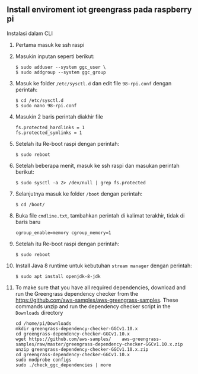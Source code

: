 ## Install enviroment iot greengrass pada raspberry pi

Instalasi dalam CLI
1. Pertama masuk ke ssh raspi

2. Masukin inputan seperti berikut:

	```
	$ sudo adduser --system ggc_user \
	$ sudo addgroup --system ggc_group 
	```

3. Masuk ke folder ```/etc/sysctl.d``` dan edit file ```98-rpi.conf``` dengan perintah:

	```
	$ cd /etc/sysctl.d
	$ sudo nano 98-rpi.conf 
	```

4. Masukin 2 baris perintah diakhir file

	```
	fs.protected_hardlinks = 1
	fs.protected_symlinks = 1 
	```

5. Setelah itu Re-boot raspi dengan perintah:

	```
	$ sudo reboot 
	```

6. Setelah beberapa menit, masuk ke ssh raspi dan masukan perintah berikut:

	```
	$ sudo sysctl -a 2> /dev/null | grep fs.protected 
	```

7. Selanjutnya masuk ke folder ```/boot``` dengan perintah:

	```
	$ cd /boot/ 
	```

8. Buka file ```cmdline.txt```, tambahkan perintah di kalimat terakhir, tidak di baris baru

	```
	cgroup_enable=memory cgroup_memory=1 
	```

9. Setelah itu Re-boot raspi dengan perintah:

	```
	$ sudo reboot 
	```

10. Install Java 8 runtime untuk kebutuhan ```stream manager``` dengan perintah:

	```
	$ sudo apt install openjdk-8-jdk 
	```
	
11. To make sure that you have all required dependencies, download and run the Greengrass dependency checker from the <link>https://github.com/aws-samples/aws-greengrass-samples</link>. These commands unzip and run the dependency checker script in the ```Downloads``` directory

	```
	cd /home/pi/Downloads
	mkdir greengrass-dependency-checker-GGCv1.10.x
	cd greengrass-dependency-checker-GGCv1.10.x
	wget https://github.com/aws-samples/	aws-greengrass-samples/raw/master/greengrass-dependency-checker-GGCv1.10.x.zip
	unzip greengrass-dependency-checker-GGCv1.10.x.zip
	cd greengrass-dependency-checker-GGCv1.10.x
	sudo modprobe configs
	sudo ./check_ggc_dependencies | more 
	```